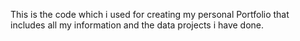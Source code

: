 This is the code which i used for creating my personal Portfolio that includes all my information and the data projects i have done.
